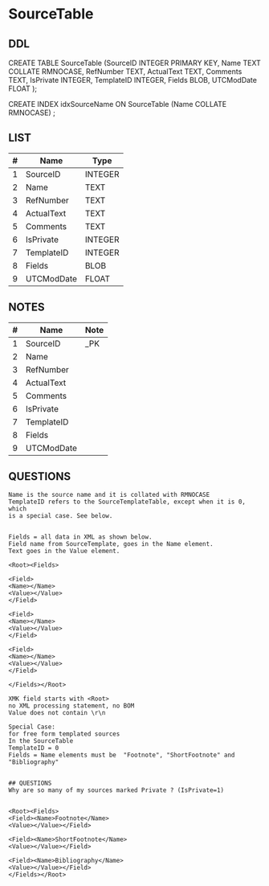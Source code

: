 # SourceTable

## DDL

CREATE TABLE SourceTable (SourceID INTEGER PRIMARY KEY, Name TEXT COLLATE RMNOCASE, RefNumber TEXT, ActualText TEXT, Comments TEXT, IsPrivate INTEGER, TemplateID INTEGER, Fields BLOB, UTCModDate FLOAT );

CREATE INDEX idxSourceName ON SourceTable (Name COLLATE RMNOCASE) ;

## LIST

| #  | Name          | Type      |
|----|---------------|-----------|
| 1  | SourceID      | INTEGER    
| 2  | Name          | TEXT        
| 3  | RefNumber     | TEXT    
| 4  | ActualText    | TEXT    
| 5  | Comments      | TEXT    
| 6  | IsPrivate     | INTEGER    
| 7  | TemplateID    | INTEGER    
| 8  | Fields        | BLOB        
| 9  | UTCModDate    | FLOAT    

## NOTES

| #  | Name          | Note      |
|----|---------------|-----------|
| 1  | SourceID      | _PK
| 2  | Name          | 
| 3  | RefNumber     | 
| 4  | ActualText    | 
| 5  | Comments      | 
| 6  | IsPrivate     | 
| 7  | TemplateID    | 
| 8  | Fields        | 
| 9  | UTCModDate    | 

## QUESTIONS

```
Name is the source name and it is collated with RMNOCASE
TemplateID refers to the SourceTemplateTable, except when it is 0, which
is a special case. See below.


Fields = all data in XML as shown below. 
Field name from SourceTemplate, goes in the Name element.
Text goes in the Value element. 

<Root><Fields>

<Field>
<Name></Name>
<Value></Value>
</Field>

<Field>
<Name></Name>
<Value></Value>
</Field>

<Field>
<Name></Name>
<Value></Value>
</Field>

</Fields></Root>

XMK field starts with <Root>
no XML processing statement, no BOM
Value does not contain \r\n

Special Case:
for free form templated sources
In the SourceTable
TemplateID = 0
Fields = Name elements must be  "Footnote", "ShortFootnote" and "Bibliography"


## QUESTIONS
Why are so many of my sources marked Private ? (IsPrivate=1)


<Root><Fields>
<Field><Name>Footnote</Name>
<Value></Value></Field>

<Field><Name>ShortFootnote</Name>
<Value></Value></Field>

<Field><Name>Bibliography</Name>
<Value></Value></Field>
</Fields></Root>

```